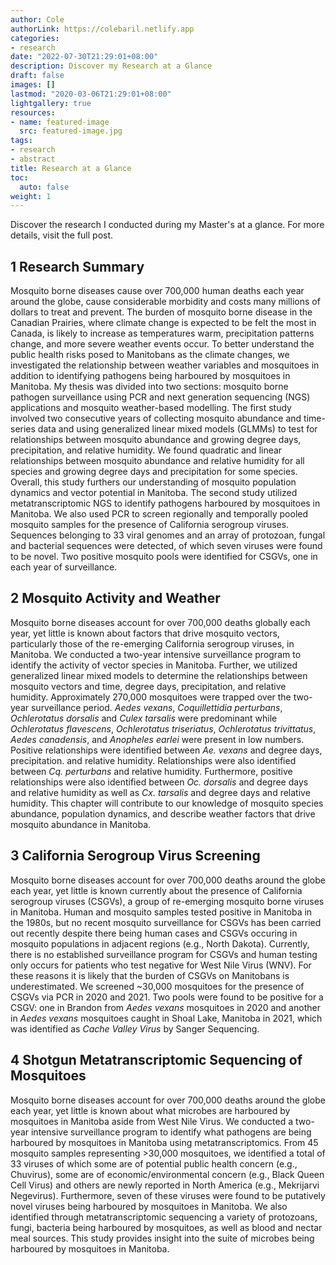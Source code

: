 ```yaml
---
author: Cole
authorLink: https://colebaril.netlify.app
categories:
- research
date: "2022-07-30T21:29:01+08:00"
description: Discover my Research at a Glance 
draft: false
images: []
lastmod: "2020-03-06T21:29:01+08:00"
lightgallery: true
resources:
- name: featured-image
  src: featured-image.jpg
tags:
- research
- abstract
title: Research at a Glance
toc:
  auto: false
weight: 1
---
```


Discover the research I conducted during my Master's at a glance. For more details,
visit the full post. 

<!--more-->

## 1 Research Summary

Mosquito borne diseases cause over 700,000 human deaths each year around the globe, cause considerable morbidity and costs many millions of dollars to treat and prevent. The burden of mosquito borne disease in the Canadian Prairies, where climate change is expected to be felt the most in Canada, is likely to increase as temperatures warm, precipitation patterns change, and more severe weather events occur. To better understand the public health risks posed to Manitobans as the climate changes, we investigated the relationship between weather variables and mosquitoes in addition to identifying pathogens being harboured by mosquitoes in Manitoba. My thesis was divided into two sections: mosquito borne pathogen surveillance using PCR and next generation sequencing (NGS) applications and mosquito weather-based modelling. The first study involved two consecutive years of collecting mosquito abundance and time-series data and using generalized linear mixed models (GLMMs) to test for relationships between mosquito abundance and growing degree days, precipitation, and relative humidity. We found quadratic and linear relationships between mosquito abundance and relative humidity for all species and growing degree days and precipitation for some species. Overall, this study furthers our understanding of mosquito population dynamics and vector potential in Manitoba.  The second study utilized metatranscriptomic NGS to identify pathogens harboured by mosquitoes in Manitoba. We also used PCR to screen regionally and temporally pooled mosquito samples for the presence of California serogroup viruses. Sequences belonging to 33 viral genomes and an array of protozoan, fungal and bacterial  sequences were detected, of which seven viruses were found to be novel. Two positive mosquito pools were identified for CSGVs, one in each year of surveillance.  

## 2 Mosquito Activity and Weather

Mosquito borne diseases account for over 700,000 deaths globally each year, yet little is known about factors that drive mosquito vectors, particularly those of the re-emerging California serogroup viruses, in Manitoba. We conducted a two-year intensive surveillance program to identify the activity of vector species in Manitoba. Further, we utilized generalized linear mixed models to determine the relationships between mosquito vectors and time, degree days, precipitation, and relative humidity. Approximately 270,000 mosquitoes were trapped over the two-year surveillance period. *Aedes vexans*, *Coquillettidia perturbans*, *Ochlerotatus dorsalis* and *Culex tarsalis* were predominant while *Ochlerotatus flavescens*, *Ochlerotatus triseriatus*, *Ochlerotatus trivittatus*, *Aedes canadensis*, and *Anopheles earlei* were present in low numbers. Positive relationships were identified between *Ae. vexans* and degree days, precipitation. and relative humidity. Relationships were also identified between *Cq. perturbans* and relative humidity. Furthermore, positive relationships were also identified between *Oc. dorsalis* and degree days and relative humidity as well as *Cx. tarsalis* and degree days and relative humidity. This chapter will contribute to our knowledge of mosquito species abundance, population dynamics, and describe weather factors that drive mosquito abundance in Manitoba. 

## 3 California Serogroup Virus Screening

Mosquito borne diseases account for over 700,000 deaths around the globe each year, yet little is known currently about the presence of California serogroup viruses (CSGVs), a group of re-emerging mosquito borne viruses in Manitoba. Human and mosquito samples tested positive in Manitoba in the 1980s, but no recent mosquito surveillance for CSGVs has been carried out recently despite there being human cases and CSGVs occuring in mosquito populations in adjacent regions (e.g., North Dakota). Currently, there is no established surveillance program for CSGVs and human testing only occurs for patients who test negative for West Nile Virus (WNV). For these reasons it is likely that the burden of CSGVs on Manitobans is underestimated. We screened ~30,000 mosquitoes for the presence of CSGVs via PCR in 2020 and 2021. Two pools were found to be positive for a CSGV: one in Brandon from *Aedes vexans* mosquitoes in 2020 and another in *Aedes vexans* mosquitoes caught in Shoal Lake, Manitoba in 2021, which was identified as *Cache Valley Virus* by Sanger Sequencing.

## 4 Shotgun Metatranscriptomic Sequencing of Mosquitoes 

Mosquito borne diseases account for over 700,000 deaths around the globe each year, yet little is known about what microbes are harboured by mosquitoes in Manitoba aside from West Nile Virus. We conducted a two-year intensive surveillance program to identify what pathogens are being harboured by mosquitoes in Manitoba using metatranscriptomics. From 45 mosquito samples representing >30,000 mosquitoes, we identified a total of 33 viruses of which some are of potential public health concern (e.g., Chuvirus), some are of economic/environmental concern (e.g., Black Queen Cell Virus) and others are newly reported in North America (e.g., Mekrijarvi Negevirus). Furthermore, seven of these viruses were found to be putatively novel viruses being harboured by mosquitoes in Manitoba. We also identified through metatranscriptomic sequencing a variety of protozoans, fungi, bacteria being harboured by mosquitoes, as well as blood and nectar meal sources.  This study provides insight into the suite of microbes being harboured by mosquitoes in Manitoba.  